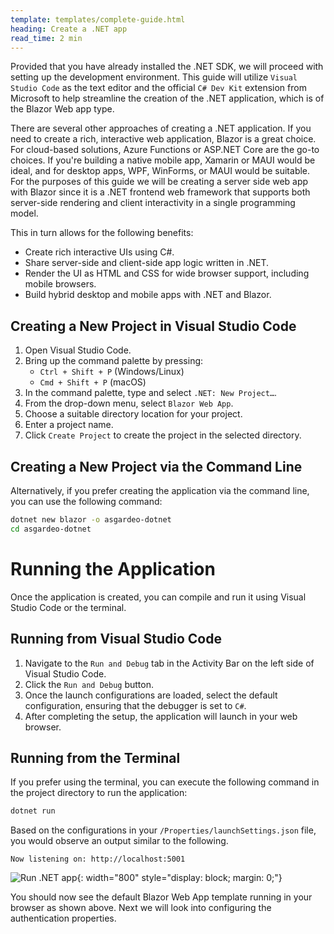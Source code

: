 ```yaml
---
template: templates/complete-guide.html
heading: Create a .NET app
read_time: 2 min
---
```


Provided that you have already installed the .NET SDK, we will proceed with setting up the development environment. This guide will utilize `Visual Studio Code` as the text editor and the official `C# Dev Kit` extension from Microsoft to help streamline the creation of the .NET application, which is of the Blazor Web app type.

There are several other approaches of creating a .NET application. If you need to create a rich, interactive web application, Blazor is a great choice. For cloud-based solutions, Azure Functions or ASP.NET Core are the go-to choices. If you're building a native mobile app, Xamarin or MAUI would be ideal, and for desktop apps, WPF, WinForms, or MAUI would be suitable. For the purposes of this guide we will be creating a server side web app with Blazor since it is a .NET frontend web framework that supports both server-side rendering and client interactivity in a single programming model.

This in turn allows for the following benefits:

- Create rich interactive UIs using C#.
- Share server-side and client-side app logic written in .NET.
- Render the UI as HTML and CSS for wide browser support, including mobile browsers.
- Build hybrid desktop and mobile apps with .NET and Blazor.


## Creating a New Project in Visual Studio Code

1. Open Visual Studio Code.
2. Bring up the command palette by pressing:
    - `Ctrl + Shift + P` (Windows/Linux)
    - `Cmd + Shift + P` (macOS)
3. In the command palette, type and select `.NET: New Project…`.
4. From the drop-down menu, select `Blazor Web App`.
5. Choose a suitable directory location for your project.
6. Enter a project name.
7. Click `Create Project` to create the project in the selected directory.

## Creating a New Project via the Command Line

Alternatively, if you prefer creating the application via the command line, you can use the following command:

```bash
dotnet new blazor -o asgardeo-dotnet
cd asgardeo-dotnet
```

# Running the Application

Once the application is created, you can compile and run it using Visual Studio Code or the terminal.

## Running from Visual Studio Code

1. Navigate to the `Run and Debug` tab in the Activity Bar on the left side of Visual Studio Code.
2. Click the `Run and Debug` button.
3. Once the launch configurations are loaded, select the default configuration, ensuring that the debugger is set to `C#`.
4. After completing the setup, the application will launch in your web browser.

## Running from the Terminal

If you prefer using the terminal, you can execute the following command in the project directory to run the application:

```bash
dotnet run
```

Based on the configurations in your `/Properties/launchSettings.json` file, you would observe an output similar to the following.

`
Now listening on: http://localhost:5001
`

![Run .NET app]({{base_path}}/complete-guides/dotnet/assets/img/image5.png){: width="800" style="display: block; margin: 0;"}

You should now see the default Blazor Web App template running in your browser as shown above. Next we will look into configuring the authentication properties.
